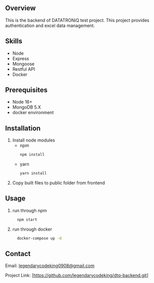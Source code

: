 <!-- GETTING STARTED -->
## Overview

This is the backend of DATATRONiQ test project.
This project provides authentication and excel data management.

## Skills

- Node
- Express
- Mongoose
- Restful API
- Docker

## Prerequisites

- Node 16+
- MongoDB 5.X
- docker environment

## Installation

1. Install node modules
   - npm
     ```sh
     npm install
     ```
   - yarn
     ```sh
     yarn install
     ```
2. Copy built files to public folder from frontend
   
## Usage

1. run through npm
   ```sh
     npm start
   ```
2. run through docker
   ```sh
     docker-compose up -d
   ```

## Contact

Email: legendarycodeking0908@gmail.com

Project Link: [https://github.com/legendarycodeking/dtq-backend.git]
